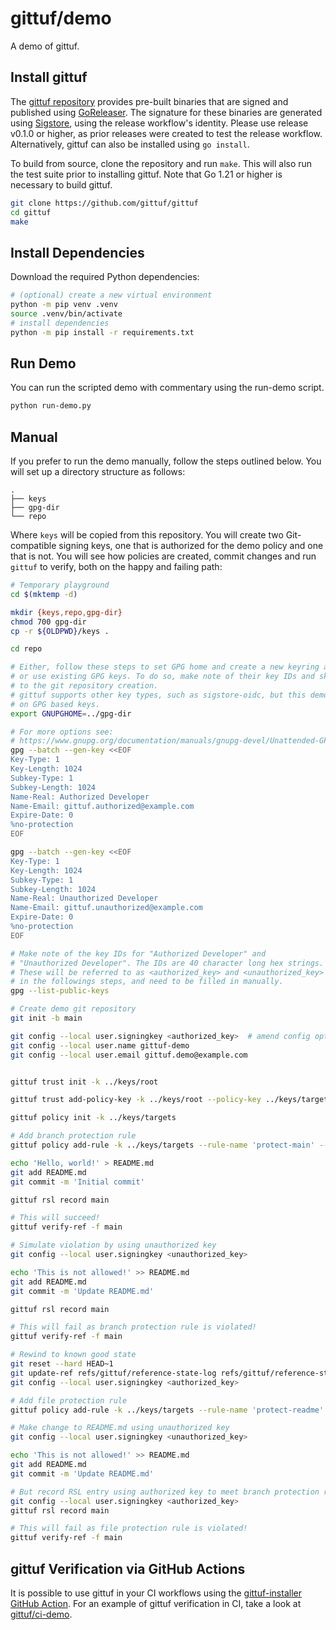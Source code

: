 # gittuf/demo

A demo of gittuf.

## Install gittuf

The [gittuf repository](https://github.com/gittuf/gittuf) provides pre-built
binaries that are signed and published using
[GoReleaser](https://goreleaser.com/). The signature for these binaries are
generated using [Sigstore](https://www.sigstore.dev/), using the release
workflow's identity. Please use release v0.1.0 or higher, as prior releases were
created to test the release workflow.  Alternatively, gittuf can also be
installed using `go install`.

To build from source, clone the repository and run `make`. This will also run
the test suite prior to installing gittuf. Note that Go 1.21 or higher is
necessary to build gittuf.

```bash
git clone https://github.com/gittuf/gittuf
cd gittuf
make
```

## Install Dependencies

Download the required Python dependencies:

```bash
# (optional) create a new virtual environment
python -m pip venv .venv
source .venv/bin/activate
# install dependencies
python -m pip install -r requirements.txt
```

## Run Demo

You can run the scripted demo with commentary using the run-demo script.

```bash
python run-demo.py
```

## Manual

If you prefer to run the demo manually, follow the steps outlined below.
You will set up a directory structure as follows:

```
.
├── keys
├── gpg-dir
└── repo
```

Where `keys` will be copied from this repository. You will create two
Git-compatible signing keys, one that is authorized for the demo policy and one
that is not. You will see how policies are created, commit changes and run
`gittuf` to verify, both on the happy and failing path:

```bash
# Temporary playground
cd $(mktemp -d)

mkdir {keys,repo,gpg-dir}
chmod 700 gpg-dir
cp -r ${OLDPWD}/keys .

cd repo

# Either, follow these steps to set GPG home and create a new keyring and keys,
# or use existing GPG keys. To do so, make note of their key IDs and skip ahead
# to the git repository creation.
# gittuf supports other key types, such as sigstore-oidc, but this demo focuses
# on GPG based keys.
export GNUPGHOME=../gpg-dir

# For more options see:
# https://www.gnupg.org/documentation/manuals/gnupg-devel/Unattended-GPG-key-generation.html
gpg --batch --gen-key <<EOF
Key-Type: 1
Key-Length: 1024
Subkey-Type: 1
Subkey-Length: 1024
Name-Real: Authorized Developer
Name-Email: gittuf.authorized@example.com
Expire-Date: 0
%no-protection
EOF

gpg --batch --gen-key <<EOF
Key-Type: 1
Key-Length: 1024
Subkey-Type: 1
Subkey-Length: 1024
Name-Real: Unauthorized Developer
Name-Email: gittuf.unauthorized@example.com
Expire-Date: 0
%no-protection
EOF

# Make note of the key IDs for "Authorized Developer" and
# "Unauthorized Developer". The IDs are 40 character long hex strings.
# These will be referred to as <authorized_key> and <unauthorized_key>
# in the followings steps, and need to be filled in manually.
gpg --list-public-keys

# Create demo git repository
git init -b main

git config --local user.signingkey <authorized_key>  # amend config options as needed for your chosen signing mechanism
git config --local user.name gittuf-demo
git config --local user.email gittuf.demo@example.com


gittuf trust init -k ../keys/root

gittuf trust add-policy-key -k ../keys/root --policy-key ../keys/targets.pem

gittuf policy init -k ../keys/targets

# Add branch protection rule
gittuf policy add-rule -k ../keys/targets --rule-name 'protect-main' --rule-pattern git:refs/heads/main --authorize-key gpg:<authorized_key>

echo 'Hello, world!' > README.md
git add README.md
git commit -m 'Initial commit'

gittuf rsl record main

# This will succeed!
gittuf verify-ref -f main

# Simulate violation by using unauthorized key
git config --local user.signingkey <unauthorized_key>

echo 'This is not allowed!' >> README.md
git add README.md
git commit -m 'Update README.md'

gittuf rsl record main

# This will fail as branch protection rule is violated!
gittuf verify-ref -f main

# Rewind to known good state
git reset --hard HEAD~1
git update-ref refs/gittuf/reference-state-log refs/gittuf/reference-state-log~1
git config --local user.signingkey <authorized_key>

# Add file protection rule
gittuf policy add-rule -k ../keys/targets --rule-name 'protect-readme' --rule-pattern file:README.md --authorize-key gpg:<authorized_key>

# Make change to README.md using unauthorized key
git config --local user.signingkey <unauthorized_key>

echo 'This is not allowed!' >> README.md
git add README.md
git commit -m 'Update README.md'

# But record RSL entry using authorized key to meet branch protection rule
git config --local user.signingkey <authorized_key>
gittuf rsl record main

# This will fail as file protection rule is violated!
gittuf verify-ref -f main
```

## gittuf Verification via GitHub Actions

It is possible to use gittuf in your CI workflows using the
[gittuf-installer GitHub Action](https://github.com/gittuf/gittuf-installer).
For an example of gittuf verification in CI, take a look at
[gittuf/ci-demo](https://github.com/gittuf/ci-demo).
